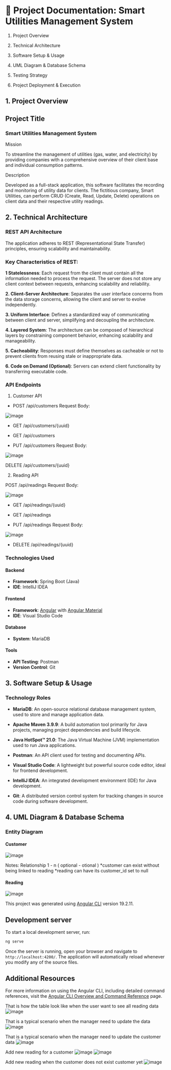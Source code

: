 # 📘 Project Documentation: Smart Utilities Management System

1. Project Overview

2. Technical Architecture

3. Software Setup & Usage

4. UML Diagram & Database Schema

5. Testing Strategy

6. Project Deployment & Execution

## 1. Project Overview

## Project Title

### Smart Utilities Management System

Mission

To streamline the management of utilities (gas, water, and electricity) by providing companies with a comprehensive overview of their client base and individual consumption patterns.

Description

Developed as a full-stack application, this software facilitates the recording and monitoring of utility data for clients. The fictitious company, Smart Utilities, can perform CRUD (Create, Read, Update, Delete) operations on client data and their respective utility readings.



## 2. Technical Architecture

### REST API Architecture

The application adheres to REST (Representational State Transfer) principles, ensuring scalability and maintainability.

### Key Characteristics of REST:

**1 Statelessness**: Each request from the client must contain all the information needed to process the request. The server does not store any client context between requests, enhancing scalability and reliability.

**2. Client-Server Architecture**: Separates the user interface concerns from the data storage concerns, allowing the client and server to evolve independently.

**3. Uniform Interface**: Defines a standardized way of communicating between client and server, simplifying and decoupling the architecture.

**4. Layered System**: The architecture can be composed of hierarchical layers by constraining component behavior, enhancing scalability and manageability.

**5. Cacheability**: Responses must define themselves as cacheable or not to prevent clients from reusing stale or inappropriate data.

**6. Code on Demand (Optional)**: Servers can extend client functionality by transferring executable code.

### API Endpoints

1. Customer API

- POST /api/customers
Request Body:

![image](https://github.com/user-attachments/assets/658ce419-b084-4ddf-b877-3ae937de3f29)

- GET /api/customers/{uuid}

- GET /api/customers

- PUT /api/customers
Request Body:

![image](https://github.com/user-attachments/assets/f5f1e4ec-2087-4808-9249-200c0f518142)

DELETE /api/customers/{uuid}

2. Reading API

POST /api/readings
Request Body:

![image](https://github.com/user-attachments/assets/10cf1ab6-37a4-4432-9400-faa4581c03c8)

- GET /api/readings/{uuid}

- GET /api/readings

- PUT /api/readings
Request Body:

![image](https://github.com/user-attachments/assets/bd175b2c-ada4-47bc-81f9-918e279f5854)

- DELETE /api/readings/{uuid}

### Technologies Used

#### Backend
- **Framework**: Spring Boot (Java)  
- **IDE**: IntelliJ IDEA  

#### Frontend
- **Framework**: [Angular](https://angular.io/) with [Angular Material](https://material.angular.io/)  
- **IDE**: Visual Studio Code  

#### Database
- **System**: MariaDB  

#### Tools
- **API Testing**: Postman  
- **Version Control**: Git  

## 3. Software Setup & Usage

### Technology Roles

- **MariaDB**: An open-source relational database management system, used to store and manage application data.

- **Apache Maven 3.9.9**: A build automation tool primarily for Java projects, managing project dependencies and build lifecycle.

- **Java HotSpot™ 21.0**: The Java Virtual Machine (JVM) implementation used to run Java applications.

- **Postman**: An API client used for testing and documenting APIs.

- **Visual Studio Code**: A lightweight but powerful source code editor, ideal for frontend development.

- **IntelliJ IDEA**: An integrated development environment (IDE) for Java development.

- **Git**: A distributed version control system for tracking changes in source code during software development.


## 4. UML Diagram & Database Schema

### Entity Diagram

#### Customer
![image](https://github.com/user-attachments/assets/e5c91287-11fc-485c-822f-003f43e84ec0)

 
Notes:
Relationship
1 - n
( optional - otional )
*customer can exist without being linked to reading
*reading can have its customer_id set to null

#### Reading
![image](https://github.com/user-attachments/assets/23a291ba-53cd-455d-9d4c-6a30a787c5ea)




This project was generated using [Angular CLI](https://github.com/angular/angular-cli) version 19.2.11.

## Development server

To start a local development server, run:

```bash
ng serve
```

Once the server is running, open your browser and navigate to `http://localhost:4200/`. The application will automatically reload whenever you modify any of the source files.


## Additional Resources

For more information on using the Angular CLI, including detailed command references, visit the [Angular CLI Overview and Command Reference](https://angular.dev/tools/cli) page.

That is how the table look like when the user want to see all reading data
![image](https://github.com/user-attachments/assets/01320df8-2468-43d0-98d6-0feaca7076d8)


That is a typical scenario when the manager need to update the data
![image](https://github.com/user-attachments/assets/7641ea15-9534-4cfd-ac07-30fbd20a87c2)


That is a typical scenario when the manager need to update the customer data
![image](https://github.com/user-attachments/assets/876ea37d-c841-4c17-90d5-d5f2d022ba36)

Add new reading for a customer
![image](https://github.com/user-attachments/assets/256e4448-e8f1-40f6-8baa-393ee732631e)
![image](https://github.com/user-attachments/assets/ad373875-8cb9-404a-8226-b589f0efc6f8)

Add new reading when the customer does not exist customer yet
![image](https://github.com/user-attachments/assets/d14db563-9e7e-4054-bb70-f10dac16650f)



